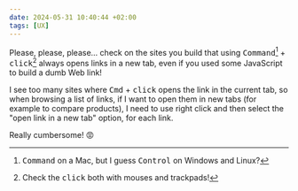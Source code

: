 ```yaml
---
date: 2024-05-31 10:40:44 +02:00
tags: [UX]
---
```


Please, please, please… check on the sites you build that using <kbd>Command</kbd>[^command] + <kbd>click</kbd>[^click] always opens links in a new tab, even if you used some JavaScript to build a dumb Web link!

[^command]: <kbd>Command</kbd> on a Mac, but I guess <kbd>Control</kbd> on Windows and Linux?

[^click]: Check the <kbd>click</kbd> both with mouses and trackpads!

I see too many sites where <kbd>Cmd</kbd> + <kbd>click</kbd> opens the link in the current tab, so when browsing a list of links, if I want to open them in new tabs (for example to compare products), I need to use right click and then select the "open link in a new tab" option, for each link.

Really cumbersome! 😡